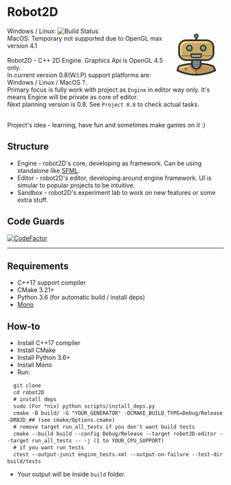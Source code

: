 # Robot2D

<img align="right" src="https://github.com/Enziferum/robot2D/blob/dev/logo/logo.png" alt="logo" width="128"/>

Windows / Linux: ![Build Status](https://github.com/Enziferum/robot2D/actions/workflows/ci.yml/badge.svg) \
MacOS: Temporary not supported due to OpenGL max version 4.1 \
\
Robot2D - C++ 2D Engine. Graphics Api is OpenGL 4.5 only.
\
In current version 0.8(W.I.P) support platforms are: Windows / Linux / MacOS ?.
\
Primary focus is fully work with project as `Engine` in editor way only. It's means Engine will be private as core 
of editor.
\
Next planning version is 0.8. See `Project 0.8` to check actual tasks.

\
Project's idea - learning, have fun and sometimes make games on it :) 


## Structure
 - Engine - robot2D's core, developing as framework. Can be using standalone like [SFML](https://github.com/SFML/SFML).
 - Editor - robot2D's editor, developing around engine framework. UI is simular to popular projects to be intuitive.
 - Sandbox - robot2D's experiment lab to work on new features or some extra stuff.

Code Guards
-------

[![CodeFactor](https://www.codefactor.io/repository/github/enziferum/robot2d/badge)](https://www.codefactor.io/repository/github/enziferum/robot2d)
<!--- TODO(a.raag) check correctness 
[![BCH compliance](https://bettercodehub.com/edge/badge/Enziferum/robot2D?branch=dev)](https://bettercodehub.com/)
-->
-------

## Requirements
   * C++17 support compiler
   * CMake 3.21+
   * Python 3.6 (for automatic build / install deps)
   * [Mono](https://www.mono-project.com/download/stable/)

## How-to
 - Install C++17 compiler
 - Install CMake
 - Install Python 3.6+
 - Install Mono
 - Run:
```shell
  git clone 
  cd robot2D
  # install deps
  sudo (For *nix) python scripts/install_deps.py
  cmake -B build/ -G "YOUR_GENERATOR" -DCMAKE_BUILD_TYPE=Debug/Release -DRB2D_## (see cmake/Options.cmake)
  # remove target run_all_tests if you don't want build tests
  cmake --build build --config Debug/Release --target robot2D-editor --target run_all_tests -- -j (1 to YOUR_CPU_SUPPORT)
  # if you want run tests
  ctest --output-junit engine_tests.xml --output-on-failure --test-dir build/tests
```
 - Your output will be inside `build` folder.